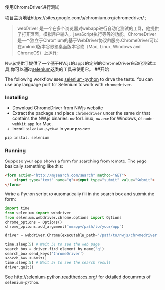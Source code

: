 使用ChromeDriver进行测试

项目主页地址https://sites.google.com/a/chromium.org/chromedriver/ ;
>webDriver 是一个在多个浏览器对webapp进行自动化测试的工具，他提供了打开页面，模拟用户输入，javaScript执行等等的功能。ChromeDriver是一个独立于Chromium的基于WebDriver协议的服务.ChromeDriver可以在android版本谷歌和桌面版本谷歌（Mac, Linux, Windows and ChromeOS）上运行;

Nw.js提供了提供了一个基于NW.js的apps的定制的ChromeDriver自动化测试工具;你可以通过[selenium](http://docs.seleniumhq.org/)这类的工具来使用它。
##开始

The following workflow uses [selenium-python](http://selenium-python.readthedocs.org/) to drive the tests. You can use any language port for Selenium to work with `chromedriver`.

### Installing

* Download ChromeDriver from NW.js website
* Extract the package and place `chromedriver` under the same dir that contains the NW.js binaries: `nw` for Linux, `nw.exe` for Windows, or `node-webkit.app` for Mac.
* Install `selenium-python` in your project:
```bash
pip install selenium
```

### Running

Suppose your app shows a form for searching from remote. The page basically something like this:
```html
<form action="http://mysearch.com/search" method="GET">
    <input type="text" name="q"><input type="submit" value="Submit">
</form>
```

Write a Python script to automatically fill in the search box and submit the form:
```python
import time
from selenium import webdriver
from selenium.webdriver.chrome.options import Options
chrome_options = Options()
chrome_options.add_argument("nwapp=/path/to/your/app")

driver = webdriver.Chrome(executable_path='/path/to/nwjs/chromedriver', chrome_options=chrome_options)

time.sleep(5) # Wait 5s to see the web page
search_box = driver.find_element_by_name('q')
search_box.send_keys('ChromeDriver')
search_box.submit()
time.sleep(5) # Wait 5s to see the search result
driver.quit()
```

See http://selenium-python.readthedocs.org/ for detailed documents of `selenium-python`.
